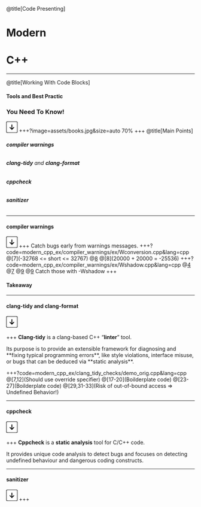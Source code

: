 @title[Code Presenting]
# Modern 
# C++

---
@title[Working With Code Blocks]

#### Tools and Best Practic 

### You Need To Know!

![Press Down Key](assets/down-arrow.png)
+++?image=assets/books.jpg&size=auto 70%
+++
@title[Main Points]

###### <p> **compiler warnings**
###### <p> **clang-tidy** and **clang-format**
###### <p> **cppcheck**
###### <p> **sanitizer**

---
#### **compiler warnings** 
![Press Down Key](assets/down-arrow.png)
+++
Catch bugs early from warnings messages.
+++?code=modern_cpp_ex/compiler_warnings/ex/Wconversion.cpp&lang=cpp
@[7](-32768 <= short <= 32767)
@[8](?)
@[8](20000 + 20000 = -25536)
+++?code=modern_cpp_ex/compiler_warnings/ex/Wshadow.cpp&lang=cpp
@[4](1)
@[7](2)
@[9](?)
@[9](1)
Catch those with -Wshadow
+++
#### **Takeaway**

---
#### **clang-tidy** and **clang-format**
![Press Down Key](assets/down-arrow.png)

+++
**Clang-tidy** is a clang-based C++ “**linter**” tool.
<p> Its purpose is to provide an extensible framework for diagnosing and **fixing typical programming errors**, like style violations, interface misuse, or bugs that can be deduced via **static analysis**.

+++?code=modern_cpp_ex/clang_tidy_checks/demo_orig.cpp&lang=cpp
@[7,12](Should use override specifier)
@[17-20](Boilderplate code)
@[23-27](Boilderplate code)
@[29,31-33](Risk of out-of-bound access => Undefined Behavior!)

---
#### **cppcheck**
![Press Down Key](assets/down-arrow.png)

+++
**Cppcheck** is a **static analysis** tool for C/C++ code.
<p> It provides unique code analysis to detect bugs and focuses on detecting undefined behaviour and dangerous coding constructs.

---
#### **sanitizer**
![Press Down Key](assets/down-arrow.png)
+++
